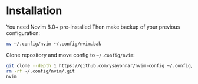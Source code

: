 # Installation
You need Novim 8.0+ pre-installed
Then make backup of your previous configuration:
```bash
mv ~/.config/nvim ~/.config/nvim.bak
```
Clone repository and move config to `~/.config/nvim`:
```bash
git clone --depth 1 https://github.com/ysayonnar/nvim-config ~/.config/nvim
rm -rf ~/.config/nvim/.git
nvim
```
